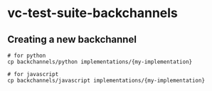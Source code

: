 # vc-test-suite-backchannels


## Creating a new backchannel

```
# for python
cp backchannels/python implementations/{my-implementation}

# for javascript
cp backchannels/javascript implementations/{my-implementation}

```
